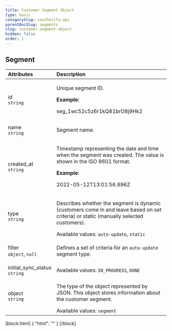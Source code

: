 ```yaml
---
title: Customer Segment Object
type: basic
categorySlug: voucherify-api
parentDocSlug: segments
slug: customer-segment-object
hidden: false
order: 1
---
```


## Segment
| Attributes |  Description |
|:-----|:--------|
| id</br>`string` | <p>Unique segment ID.</p> **Example:** <p>seg_1wc52c5z6r1kQ81brO8j9Hk2</p> |
| name</br>`string` | <p>Segment name.</p> |
| created_at</br>`string` | <p>Timestamp representing the date and time when the segment was created. The value is shown in the ISO 8601 format.</p> **Example:** <p>2022-05-12T13:01:56.896Z</p> |
| type</br>`string` | <p>Describes whether the segment is dynamic (customers come in and leave based on set criteria) or static (manually selected customers).</p> Available values: `auto-update`, `static` |
| filter</br>`object`, `null` | <p>Defines a set of criteria for an <code>auto-update</code> segment type.</p> |
| initial_sync_status</br>`string` | Available values: `IN_PROGRESS`, `DONE` |
| object</br>`string` | <p>The type of the object represented by JSON. This object stores information about the customer segment.</p> Available values: `segment` |

[block:html]
{
  "html": "<style>\n[title=\"Toggle library\"] { \n  display: none; }\n.LanguagePicker-divider { \n  display: none; }\n.Playground-section3VTXuaYZivJK > .APISectionHeader3LN_-QIR0m7x {\n  display: none; }\n.LanguagePicker-languages1qVVo_v6AlP9 {\n  display: none; }\n.headline-container-article-info2GaOf2jMpV0r {\n  display: none; }\n.APISectionHeader3LN_-QIR0m7x {\n  display: none; }\n.APIResponseSchemaPicker-label3XMQ9E-slNcS {\n  display: none; }\n.PlaygroundC7DInM9NFvBg {\n  display: none; }\n.Modal-Header3VPrQs3MUWWd {\n  display: none; }\n.rm-ReferenceMain .rm-Article {\n  max-width: 2000px; }\n</style>"
}
[/block]
